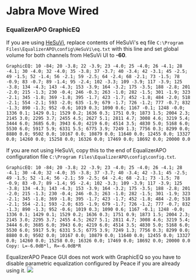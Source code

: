 # Jabra Move Wired
### EqualizerAPO GraphicEQ
If you are using [HeSuVi](https://sourceforge.net/projects/hesuvi/), replace contents of HeSuVi's eq file `C:\Program Files\EqualizerAPO\config\HeSuVi\eq.txt` with this line and set global volume for both channels from HeSuVi UI to **-60**.
```
GraphicEQ: 10 -84; 20 -3.8; 22 -3.9; 23 -4.0; 25 -4.0; 26 -4.1; 28 -4.1; 30 -4.0; 32 -4.0; 35 -3.8; 37 -3.7; 40 -3.4; 42 -3.1; 45 -2.5; 49 -1.5; 52 -1.4; 56 -2.1; 59 -2.5; 64 -2.4; 68 -2.1; 73 -1.5; 78 -0.9; 83 -0.7; 89 -1.4; 95 -2.4; 102 -3.3; 109 -3.9; 117 -3.9; 125 -3.8; 134 -4.3; 143 -4.3; 153 -3.9; 164 -3.2; 175 -3.5; 188 -2.8; 201 -2.0; 215 -1.3; 230 -0.4; 246 -0.3; 263 -1.0; 282 -1.5; 301 -1.9; 323 -2.1; 345 -1.8; 369 -1.8; 395 -1.7; 423 -1.7; 452 -1.8; 484 -2.0; 518 -2.1; 554 -2.1; 593 -2.0; 635 -1.9; 679 -1.7; 726 -1.2; 777 -0.7; 832 -1.3; 890 -1.3; 952 -0.6; 1019 0.3; 1090 0.6; 1167 -0.1; 1248 -0.0; 1336 0.1; 1429 0.1; 1529 0.2; 1636 0.3; 1751 0.9; 1873 1.5; 2004 2.3; 2145 3.0; 2295 3.7; 2455 4.5; 2627 5.1; 2811 4.7; 3008 4.6; 3219 5.4; 3444 6.0; 3685 6.0; 3943 6.0; 4219 6.0; 4514 3.5; 4830 5.0; 5168 6.0; 5530 6.0; 5917 5.9; 6331 5.5; 6775 3.9; 7249 1.3; 7756 0.3; 8299 0.0; 8880 0.0; 9502 0.0; 10167 0.0; 10879 0.0; 11640 0.0; 12455 0.0; 13327 0.0; 14260 0.0; 15258 0.0; 16326 0.0; 17469 0.0; 18692 0.0; 20000 0.0
```
If you are not using HeSuVi, copy this to the end of EqualizerAPO configuration file `C:\Program Files\EqualizerAPO\config\config.txt`.
```
GraphicEQ: 10 -84; 20 -3.8; 22 -3.9; 23 -4.0; 25 -4.0; 26 -4.1; 28 -4.1; 30 -4.0; 32 -4.0; 35 -3.8; 37 -3.7; 40 -3.4; 42 -3.1; 45 -2.5; 49 -1.5; 52 -1.4; 56 -2.1; 59 -2.5; 64 -2.4; 68 -2.1; 73 -1.5; 78 -0.9; 83 -0.7; 89 -1.4; 95 -2.4; 102 -3.3; 109 -3.9; 117 -3.9; 125 -3.8; 134 -4.3; 143 -4.3; 153 -3.9; 164 -3.2; 175 -3.5; 188 -2.8; 201 -2.0; 215 -1.3; 230 -0.4; 246 -0.3; 263 -1.0; 282 -1.5; 301 -1.9; 323 -2.1; 345 -1.8; 369 -1.8; 395 -1.7; 423 -1.7; 452 -1.8; 484 -2.0; 518 -2.1; 554 -2.1; 593 -2.0; 635 -1.9; 679 -1.7; 726 -1.2; 777 -0.7; 832 -1.3; 890 -1.3; 952 -0.6; 1019 0.3; 1090 0.6; 1167 -0.1; 1248 -0.0; 1336 0.1; 1429 0.1; 1529 0.2; 1636 0.3; 1751 0.9; 1873 1.5; 2004 2.3; 2145 3.0; 2295 3.7; 2455 4.5; 2627 5.1; 2811 4.7; 3008 4.6; 3219 5.4; 3444 6.0; 3685 6.0; 3943 6.0; 4219 6.0; 4514 3.5; 4830 5.0; 5168 6.0; 5530 6.0; 5917 5.9; 6331 5.5; 6775 3.9; 7249 1.3; 7756 0.3; 8299 0.0; 8880 0.0; 9502 0.0; 10167 0.0; 10879 0.0; 11640 0.0; 12455 0.0; 13327 0.0; 14260 0.0; 15258 0.0; 16326 0.0; 17469 0.0; 18692 0.0; 20000 0.0
Copy: L=-6.0dB*l, R=-6.0dB*R
```
EqualizerAPO Peace GUI does not work with GraphicEQ so you have to disable parametric equalization configured by Peace if you are already using it.
![](https://raw.githubusercontent.com/jaakkopasanen/AutoEq/master/results/SBAF-Serious/innerfidelity/onear/Jabra%20Move%20Wired/Jabra%20Move%20Wired.png)
